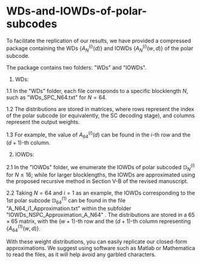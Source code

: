 # WDs-and-IOWDs-of-polar-subcodes
To facilitate the replication of our results, we have provided a compressed package containing the WDs $\{ A_{N}^{\left( i \right)}\left( d \right) \}$ and IOWDs $\{ A_{N}^{\left( i \right)}\left( w,d \right) \}$ of the polar subcode.

The package contains two folders:  "WDs"  and  "IOWDs".

1. WDs:

1.1  In the "WDs" folder, each file corresponds to a specific blocklength $N$, such as  "WDs_SPC_N64.txt"  for $N=64$.

1.2  The distributions are stored in matrices, where rows represent the index of the polar subcode (or equivalently, the SC decoding stage), and columns represent the output weights. 

1.3  For example, the value of $A_{64}^{\left( i \right)}\left( d \right)$ can be found in the $i$-th row and the $(d+1)$-th column.


2. IOWDs:

2.1  In the  "IOWDs"  folder, we enumerate the IOWDs of polar subcoded $\mathbb{D} _{N}^{\left( i \right)}$ for $N \le 16$; while for larger blocklengths, the IOWDs are approximated using the proposed recursive method in Section V-B of the revised manuscript.

2.2  Taking $N=64$ and $i=1$ as an example, the IOWDs corresponding to the 1st polar subcode $\mathbb{D}_{64}^{\left( 1 \right)}$ can be found in the file "A_N64_i1_Approximation.txt" within the subfolder  "IOWDs_NSPC_Approximation_A_N64" . The distributions are stored in a $65 \times 65$ matrix, with the $(w+1)$-th row and the $(d+1)$-th column representing $\{ A_{64}^{\left( 1 \right)}\left( w,d \right) \}$.


With these weight distributions, you can easily replicate our closed-form approximations. We suggest using software such as Matlab or Mathematica to read the files, as it will help avoid any garbled characters.

